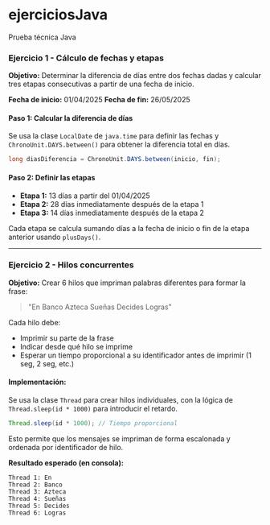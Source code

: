 # ejerciciosJava
Prueba técnica Java
### Ejercicio 1 - Cálculo de fechas y etapas

**Objetivo:**
Determinar la diferencia de días entre dos fechas dadas y calcular tres etapas consecutivas a partir de una fecha de inicio.

**Fecha de inicio:** 01/04/2025
**Fecha de fin:** 26/05/2025

#### Paso 1: Calcular la diferencia de días

Se usa la clase `LocalDate` de `java.time` para definir las fechas y `ChronoUnit.DAYS.between()` para obtener la diferencia total en días.

```java
long diasDiferencia = ChronoUnit.DAYS.between(inicio, fin);
```

#### Paso 2: Definir las etapas

* **Etapa 1:** 13 días a partir del 01/04/2025
* **Etapa 2:** 28 días inmediatamente después de la etapa 1
* **Etapa 3:** 14 días inmediatamente después de la etapa 2

Cada etapa se calcula sumando días a la fecha de inicio o fin de la etapa anterior usando `plusDays()`.

---

### Ejercicio 2 - Hilos concurrentes

**Objetivo:**
Crear 6 hilos que impriman palabras diferentes para formar la frase:

> "En Banco Azteca Sueñas Decides Logras"

Cada hilo debe:

* Imprimir su parte de la frase
* Indicar desde qué hilo se imprime
* Esperar un tiempo proporcional a su identificador antes de imprimir (1 seg, 2 seg, etc.)

#### Implementación:

Se usa la clase `Thread` para crear hilos individuales, con la lógica de `Thread.sleep(id * 1000)` para introducir el retardo.

```java
Thread.sleep(id * 1000); // Tiempo proporcional
```

Esto permite que los mensajes se impriman de forma escalonada y ordenada por identificador de hilo.

**Resultado esperado (en consola):**

```
Thread 1: En
Thread 2: Banco
Thread 3: Azteca
Thread 4: Sueñas
Thread 5: Decides
Thread 6: Logras
```

